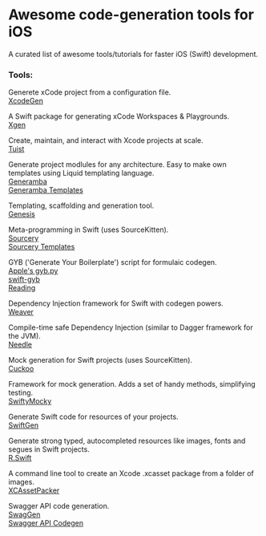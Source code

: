 # Awesome code-generation tools for iOS
A curated list of awesome tools/tutorials for faster iOS (Swift) development.

### Tools: <br/>

Generete xCode project from a configuration file. <br/>
[XcodeGen](https://github.com/yonaskolb/XcodeGen) <br/>

A Swift package for generating xCode Workspaces & Playgrounds. <br/>
[Xgen](https://github.com/JohnSundell/Xgen) <br/>

Create, maintain, and interact with Xcode projects at scale. <br/>
[Tuist](https://github.com/tuist/tuist) <br/>

Generate project modlules for any architecture. Easy to make own templates using Liquid templating language. <br/>
[Generamba](https://github.com/strongself/Generamba) <br/>
[Generamba Templates](https://github.com/strongself/generamba-catalog) <br/>

Templating, scaffolding and generation tool. <br/>
[Genesis](https://github.com/yonaskolb/Genesis) <br/>

Meta-programming in Swift (uses SourceKitten). <br/>
[Sourcery](https://github.com/krzysztofzablocki/Sourcery) <br/>
[Sourcery Templates](https://github.com/AliSoftware/SourceryTemplates) <br/>

GYB ('Generate Your Boilerplate') script for formulaic codegen. <br/>
[Apple's gyb.py](https://github.com/apple/swift/blob/master/utils/gyb.py) <br/>
[swift-gyb](https://github.com/NSHipster/swift-gyb) <br/>
[Reading](https://nshipster.com/swift-gyb/) <br/>

Dependency Injection framework for Swift with codegen powers. <br/>
[Weaver](https://github.com/scribd/Weaver) <br/>

Compile-time safe Dependency Injection (similar to Dagger framework for the JVM). <br/>
[Needle](https://github.com/uber/needle) <br/>

Mock generation for Swift projects (uses SourceKitten). <br/>
[Cuckoo](https://github.com/Brightify/Cuckoo) <br/>

Framework for mock generation. Adds a set of handy methods, simplifying testing. <br/>
[SwiftyMocky](https://github.com/MakeAWishFoundation/SwiftyMocky) <br/>

Generate Swift code for resources of your projects. <br/>
[SwiftGen](https://github.com/SwiftGen/SwiftGen) <br/>

Generate strong typed, autocompleted resources like images, fonts and segues in Swift projects. <br/>
[R.Swift](https://github.com/mac-cain13/R.swift) <br/>

A command line tool to create an Xcode .xcasset package from a folder of images. <br/>
[XCAssetPacker](https://github.com/inquisitiveSoft/XCAssetPacker) <br/>

Swagger API code generation. <br/>
[SwagGen](https://github.com/yonaskolb/SwagGen)<br/>
[Swagger API Codegen](https://github.com/swagger-api/swagger-codegen/tree/master/samples/client/petstore/swift) <br/>
